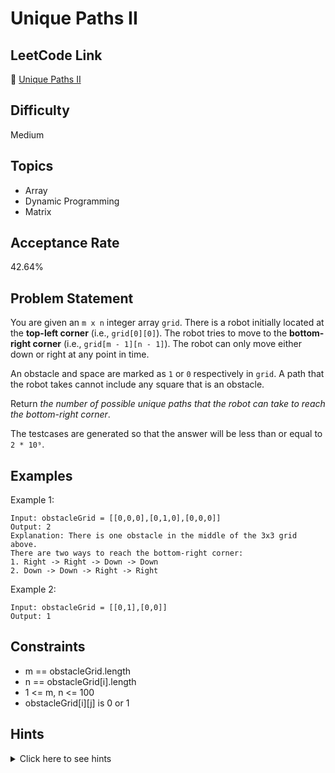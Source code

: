 # Unique Paths II

## LeetCode Link
🔗 [Unique Paths II](https://leetcode.com/problems/unique-paths-ii)

## Difficulty
Medium

## Topics
- Array
- Dynamic Programming
- Matrix

## Acceptance Rate
42.64%

## Problem Statement
You are given an `m x n` integer array `grid`. There is a robot initially located at the **top-left corner** (i.e., `grid[0][0]`). The robot tries to move to the **bottom-right corner** (i.e., `grid[m - 1][n - 1]`). The robot can only move either down or right at any point in time.

An obstacle and space are marked as `1` or `0` respectively in `grid`. A path that the robot takes cannot include any square that is an obstacle.

Return *the number of possible unique paths that the robot can take to reach the bottom-right corner*.

The testcases are generated so that the answer will be less than or equal to `2 * 10⁹`.

## Examples
Example 1:
```
Input: obstacleGrid = [[0,0,0],[0,1,0],[0,0,0]]
Output: 2
Explanation: There is one obstacle in the middle of the 3x3 grid above.
There are two ways to reach the bottom-right corner:
1. Right -> Right -> Down -> Down
2. Down -> Down -> Right -> Right
```

Example 2:
```
Input: obstacleGrid = [[0,1],[0,0]]
Output: 1
```

## Constraints
- m == obstacleGrid.length
- n == obstacleGrid[i].length
- 1 <= m, n <= 100
- obstacleGrid[i][j] is 0 or 1

## Hints
<details>
<summary>Click here to see hints</summary>

1. Similar to Unique Paths I, but need to handle obstacles
2. If a cell contains an obstacle, the number of paths through it is 0
3. For other cells, it's the sum of paths from above and left cells
4. If starting or ending cell has obstacle, return 0
5. Use dynamic programming to build solution bottom-up

</details>
